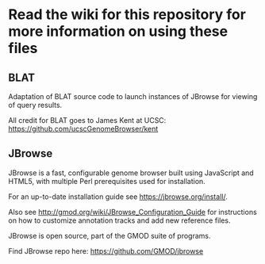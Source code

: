 # Read the wiki for this repository for more information on using these files

## BLAT

Adaptation of BLAT source code to launch instances of JBrowse for viewing of query results.

All credit for BLAT goes to James Kent at UCSC: https://github.com/ucscGenomeBrowser/kent

## JBrowse

JBrowse is a fast, configurable genome browser built using JavaScript and HTML5, with multiple Perl prerequisites used for installation.

For an up-to-date installation guide see https://jbrowse.org/install/.

Also see http://gmod.org/wiki/JBrowse_Configuration_Guide for instructions on how to customize annotation tracks and add new reference files. 

JBrowse is open source, part of the GMOD suite of programs.

Find JBrowse repo here: https://github.com/GMOD/jbrowse
